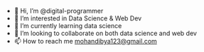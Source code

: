 - 👋 Hi, I’m @digital-programmer
- 👀 I’m interested in Data Science & Web Dev
- 🌱 I’m currently learning data science
- 💞️ I’m looking to collaborate on both data science and web dev
- 📫 How to reach me mohandibya123@gmail.com

<!---
digital-programmer/digital-programmer is a ✨ special ✨ repository because its `README.md` (this file) appears on your GitHub profile.
You can click the Preview link to take a look at your changes.
--->
